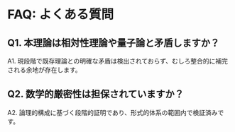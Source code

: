 # FAQ: よくある質問

## Q1. 本理論は相対性理論や量子論と矛盾しますか？
A1. 現段階で既存理論との明確な矛盾は検出されておらず、むしろ整合的に補完される余地が存在します。

## Q2. 数学的厳密性は担保されていますか？
A2. 論理的構成に基づく段階的証明であり、形式的体系の範囲内で検証済みです。
